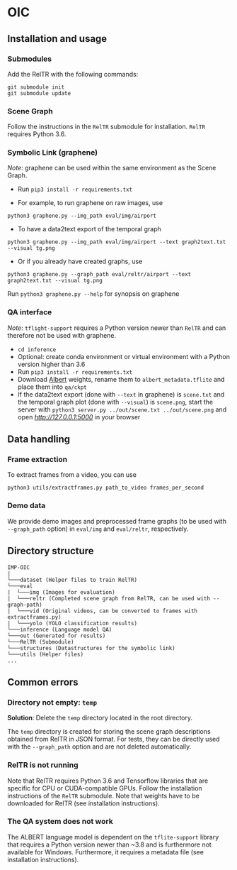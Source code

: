 # OIC️

## Installation and usage

### Submodules

Add the RelTR with the following commands: 

```
git submodule init
git submodule update
```

### Scene Graph

Follow the instructions in the `RelTR` submodule for installation.
`RelTR` requires Python 3.6.

### Symbolic Link (graphene)

_Note_: graphene can be used within the same environment as the Scene Graph.

- Run `pip3 install -r requirements.txt`

- For example, to run graphene on raw images, use
```
python3 graphene.py --img_path eval/img/airport
```

- To have a data2text export of the temporal graph
```
python3 graphene.py --img_path eval/img/airport --text graph2text.txt --visual tg.png
```

- Or if you already have created graphs, use
```
python3 graphene.py --graph_path eval/reltr/airport --text graph2text.txt --visual tg.png
```

Run `python3 graphene.py --help` for synopsis on graphene 


### QA interface

*Note*: `tflight-support` requires a Python version newer than `RelTR` and can therefore not be used with graphene.

- `cd inference`
- Optional: create conda environment or virtual environment with a Python version higher than 3.6
- Run `pip3 install -r requirements.txt`
- Download [Albert](https://tfhub.dev/tensorflow/lite-model/albert_lite_base/squadv1/metadata/1?lite-format=tflite) weights, rename them to `albert_metadata.tflite` and place them into `qa/ckpt`
- If the data2text export (done with `--text` in graphene) is `scene.txt` and the temporal graph plot (done with `--visual`) is `scene.png`, start the server with `python3 server.py ../out/scene.txt ../out/scene.png` and open _http://127.0.0.1:5000_ in your browser

## Data handling

### Frame extraction

To extract frames from a video, you can use
```
python3 utils/extractframes.py path_to_video frames_per_second
```

### Demo data

We provide demo images and preprocessed frame graphs (to be used with `--graph_path` option) in `eval/img` and `eval/reltr`, respectively.

## Directory structure

```
IMP-OIC
| 
└───dataset (Helper files to train RelTR)
└───eval
|  └───img (Images for evaluation)
|  └───reltr (Completed scene graph from RelTR, can be used with --graph-path)
|  └───vid (Original videos, can be converted to frames with extractframes.py)
|  └───yolo (YOLO classification results)
└───inference (Language model QA)
└───out (Generated for results)
└───RelTR (Submodule)
└───structures (Datastructures for the symbolic link)
└───utils (Helper files)
... 
```

## Common errors

### Directory not empty: `temp`

**Solution**: Delete the `temp` directory located in the root directory.

The `temp` directory is created for storing the scene graph descriptions obtained from RelTR in JSON format. For tests, they can be directly used with the `--graph_path` option and are not deleted automatically.

### RelTR is not running

Note that RelTR requires Python 3.6 and Tensorflow libraries that are specific for CPU or CUDA-compatible GPUs. Follow the installation instructions of the `RelTR` submodule.
Note that weights have to be downloaded for RelTR (see installation instructions).

### The QA system does not work

The ALBERT language model is dependent on the `tflite-support` library that requires a Python version newer than ~3.8 and is furthermore not available for Windows.
Furthermore, it requires a metadata file (see installation instructions).